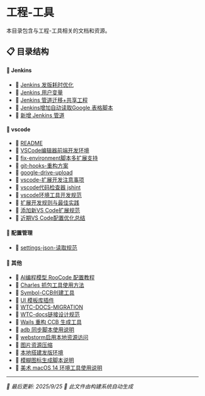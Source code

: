 # 工程-工具

本目录包含与工程-工具相关的文档和资源。

## 📋 目录结构


#### 📁 Jenkins

  - 📝 [Jenkins 发版耗时优化](%E5%B7%A5%E7%A8%8B-%E5%B7%A5%E5%85%B7/Jenkins/Jenkins%20%E5%8F%91%E7%89%88%E8%80%97%E6%97%B6%E4%BC%98%E5%8C%96)
  - 📝 [Jenkins 用户变量](%E5%B7%A5%E7%A8%8B-%E5%B7%A5%E5%85%B7/Jenkins/Jenkins%20%E7%94%A8%E6%88%B7%E5%8F%98%E9%87%8F)
  - 📝 [Jenkins 管道迁移+共享工程](%E5%B7%A5%E7%A8%8B-%E5%B7%A5%E5%85%B7/Jenkins/Jenkins%20%E7%AE%A1%E9%81%93%E8%BF%81%E7%A7%BB%2B%E5%85%B1%E4%BA%AB%E5%B7%A5%E7%A8%8B)
  - 📝 [Jenkins增加自动读取Google 表格脚本](%E5%B7%A5%E7%A8%8B-%E5%B7%A5%E5%85%B7/Jenkins/Jenkins%E5%A2%9E%E5%8A%A0%E8%87%AA%E5%8A%A8%E8%AF%BB%E5%8F%96Google%20%E8%A1%A8%E6%A0%BC%E8%84%9A%E6%9C%AC)
  - 📝 [新增 Jenkins 管道](%E5%B7%A5%E7%A8%8B-%E5%B7%A5%E5%85%B7/Jenkins/%E6%96%B0%E5%A2%9E%20Jenkins%20%E7%AE%A1%E9%81%93)


#### 📁 vscode

  - 📝 [README](%E5%B7%A5%E7%A8%8B-%E5%B7%A5%E5%85%B7/vscode/README)
  - 📝 [VSCode编辑器前端开发环境](%E5%B7%A5%E7%A8%8B-%E5%B7%A5%E5%85%B7/vscode/VSCode%E7%BC%96%E8%BE%91%E5%99%A8%E5%89%8D%E7%AB%AF%E5%BC%80%E5%8F%91%E7%8E%AF%E5%A2%83)
  - 📝 [fix-environment脚本多扩展支持](%E5%B7%A5%E7%A8%8B-%E5%B7%A5%E5%85%B7/vscode/fix-environment%E8%84%9A%E6%9C%AC%E5%A4%9A%E6%89%A9%E5%B1%95%E6%94%AF%E6%8C%81)
  - 📝 [git-hooks-重构方案](%E5%B7%A5%E7%A8%8B-%E5%B7%A5%E5%85%B7/vscode/git-hooks-%E9%87%8D%E6%9E%84%E6%96%B9%E6%A1%88)
  - 📝 [google-drive-upload](%E5%B7%A5%E7%A8%8B-%E5%B7%A5%E5%85%B7/vscode/google-drive-upload)
  - 📝 [vscode-扩展开发注意事项](%E5%B7%A5%E7%A8%8B-%E5%B7%A5%E5%85%B7/vscode/vscode-%E6%89%A9%E5%B1%95%E5%BC%80%E5%8F%91%E6%B3%A8%E6%84%8F%E4%BA%8B%E9%A1%B9)
  - 📝 [vscode代码检查器 jshint](%E5%B7%A5%E7%A8%8B-%E5%B7%A5%E5%85%B7/vscode/vscode%E4%BB%A3%E7%A0%81%E6%A3%80%E6%9F%A5%E5%99%A8%20jshint)
  - 📝 [vscode环境工具开发规范](%E5%B7%A5%E7%A8%8B-%E5%B7%A5%E5%85%B7/vscode/vscode%E7%8E%AF%E5%A2%83%E5%B7%A5%E5%85%B7%E5%BC%80%E5%8F%91%E8%A7%84%E8%8C%83)
  - 📝 [扩展开发规则与最佳实践](%E5%B7%A5%E7%A8%8B-%E5%B7%A5%E5%85%B7/vscode/%E6%89%A9%E5%B1%95%E5%BC%80%E5%8F%91%E8%A7%84%E5%88%99%E4%B8%8E%E6%9C%80%E4%BD%B3%E5%AE%9E%E8%B7%B5)
  - 📝 [添加新VS Code扩展规范](%E5%B7%A5%E7%A8%8B-%E5%B7%A5%E5%85%B7/vscode/%E6%B7%BB%E5%8A%A0%E6%96%B0VS%20Code%E6%89%A9%E5%B1%95%E8%A7%84%E8%8C%83)
  - 📝 [近期VS Code配置优化总结](%E5%B7%A5%E7%A8%8B-%E5%B7%A5%E5%85%B7/vscode/%E8%BF%91%E6%9C%9FVS%20Code%E9%85%8D%E7%BD%AE%E4%BC%98%E5%8C%96%E6%80%BB%E7%BB%93)


#### 📁 配置管理

  - 📝 [settings-json-读取规范](%E5%B7%A5%E7%A8%8B-%E5%B7%A5%E5%85%B7/%E9%85%8D%E7%BD%AE%E7%AE%A1%E7%90%86/settings-json-%E8%AF%BB%E5%8F%96%E8%A7%84%E8%8C%83)


#### 📝 其他

- 📝 [AI编程模型 RooCode 配置教程](AI%E7%BC%96%E7%A8%8B%E6%A8%A1%E5%9E%8B%20RooCode%20%E9%85%8D%E7%BD%AE%E6%95%99%E7%A8%8B)
- 📝 [Charles 抓包工具使用方法](Charles%20%E6%8A%93%E5%8C%85%E5%B7%A5%E5%85%B7%E4%BD%BF%E7%94%A8%E6%96%B9%E6%B3%95)
- 📝 [Symbol-CCB创建工具](Symbol-CCB%E5%88%9B%E5%BB%BA%E5%B7%A5%E5%85%B7)
- 📝 [UI 模板库插件](UI%20%E6%A8%A1%E6%9D%BF%E5%BA%93%E6%8F%92%E4%BB%B6)
- 📝 [WTC-DOCS-MIGRATION](WTC-DOCS-MIGRATION)
- 📝 [WTC-docs链接设计规范](WTC-docs%E9%93%BE%E6%8E%A5%E8%AE%BE%E8%AE%A1%E8%A7%84%E8%8C%83)
- 📝 [Wails 重构 CCB 生成工具](Wails%20%E9%87%8D%E6%9E%84%20CCB%20%E7%94%9F%E6%88%90%E5%B7%A5%E5%85%B7)
- 📝 [adb 同步脚本使用说明](adb%20%E5%90%8C%E6%AD%A5%E8%84%9A%E6%9C%AC%E4%BD%BF%E7%94%A8%E8%AF%B4%E6%98%8E)
- 📝 [webstorm启用本地资源访问](webstorm%E5%90%AF%E7%94%A8%E6%9C%AC%E5%9C%B0%E8%B5%84%E6%BA%90%E8%AE%BF%E9%97%AE)
- 📝 [图片资源压缩](%E5%9B%BE%E7%89%87%E8%B5%84%E6%BA%90%E5%8E%8B%E7%BC%A9)
- 📝 [本地搭建发版环境](%E6%9C%AC%E5%9C%B0%E6%90%AD%E5%BB%BA%E5%8F%91%E7%89%88%E7%8E%AF%E5%A2%83)
- 📝 [模糊图标生成脚本说明](%E6%A8%A1%E7%B3%8A%E5%9B%BE%E6%A0%87%E7%94%9F%E6%88%90%E8%84%9A%E6%9C%AC%E8%AF%B4%E6%98%8E)
- 📝 [美术 macOS 14 环境工具使用说明](%E7%BE%8E%E6%9C%AF%20macOS%2014%20%E7%8E%AF%E5%A2%83%E5%B7%A5%E5%85%B7%E4%BD%BF%E7%94%A8%E8%AF%B4%E6%98%8E)


---

*📅 最后更新: 2025/9/25*
*🤖 此文件由构建系统自动生成*
